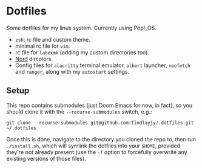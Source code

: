 # Dotfiles
Some dotfiles for my linux system. Currently using Pop!\_OS.

- `zsh`: rc file and custom theme.
- minimal rc file for `vim`.
- rc file for `latexmk` (adding my custom directories too).
- [Nord](https://www.nordtheme.com/ports/dircolors) dircolors.
- Config files for `alacritty` terminal emulator, `albert` launcher, `neofetch` and `ranger`, along with my `autostart` settings.

## Setup
This repo contains submodules (just Doom Emacs for now, in fact), so you should clone it with the `--recurse-submodules` switch, e.g.:
```
git clone --recurse-submodules git@github.com:findlayjy/.dotfiles.git ~/.dotfiles
```
Once this is done, navigate to the directory you cloned the repo to, then run `./install.sh`, which will symlink the dotfiles into your `$HOME`, provided they're not already present (use the `-f` option to forcefully overwrite any existing versions of those files).
